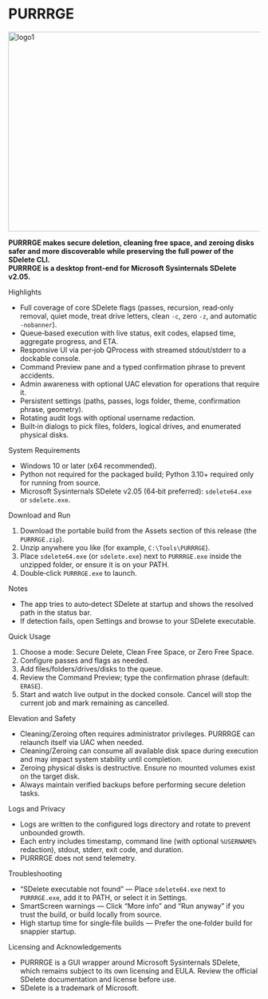 # PURRRGE
<img width="1100" height="400" alt="logo1" src="https://github.com/user-attachments/assets/b5935c36-a53f-4975-b03e-c9bb6924c6a0" />

**PURRRGE makes secure deletion, cleaning free space, and zeroing disks safer and more discoverable while preserving the full power of the SDelete CLI.** <br>
**PURRRGE is a desktop front‑end for Microsoft Sysinternals SDelete v2.05.**

Highlights
- Full coverage of core SDelete flags (passes, recursion, read‑only removal, quiet mode, treat drive letters, clean `-c`, zero `-z`, and automatic `-nobanner`).
- Queue‑based execution with live status, exit codes, elapsed time, aggregate progress, and ETA.
- Responsive UI via per‑job QProcess with streamed stdout/stderr to a dockable console.
- Command Preview pane and a typed confirmation phrase to prevent accidents.
- Admin awareness with optional UAC elevation for operations that require it.
- Persistent settings (paths, passes, logs folder, theme, confirmation phrase, geometry).
- Rotating audit logs with optional username redaction.
- Built‑in dialogs to pick files, folders, logical drives, and enumerated physical disks.

System Requirements
- Windows 10 or later (x64 recommended).
- Python not required for the packaged build; Python 3.10+ required only for running from source.
- Microsoft Sysinternals SDelete v2.05 (64‑bit preferred): `sdelete64.exe` or `sdelete.exe`.

Download and Run
1. Download the portable build from the Assets section of this release (the `PURRRGE.zip`).
2. Unzip anywhere you like (for example, `C:\Tools\PURRRGE`).
3. Place `sdelete64.exe` (or `sdelete.exe`) next to `PURRRGE.exe` inside the unzipped folder, or ensure it is on your PATH.
4. Double‑click `PURRRGE.exe` to launch.

Notes
- The app tries to auto‑detect SDelete at startup and shows the resolved path in the status bar.
- If detection fails, open Settings and browse to your SDelete executable.

Quick Usage
1. Choose a mode: Secure Delete, Clean Free Space, or Zero Free Space.
2. Configure passes and flags as needed.
3. Add files/folders/drives/disks to the queue.
4. Review the Command Preview; type the confirmation phrase (default: `ERASE`).
5. Start and watch live output in the docked console. Cancel will stop the current job and mark remaining as cancelled.

Elevation and Safety
- Cleaning/Zeroing often requires administrator privileges. PURRRGE can relaunch itself via UAC when needed.
- Cleaning/Zeroing can consume all available disk space during execution and may impact system stability until completion.
- Zeroing physical disks is destructive. Ensure no mounted volumes exist on the target disk.
- Always maintain verified backups before performing secure deletion tasks.

Logs and Privacy
- Logs are written to the configured logs directory and rotate to prevent unbounded growth.
- Each entry includes timestamp, command line (with optional `%USERNAME%` redaction), stdout, stderr, exit code, and duration.
- PURRRGE does not send telemetry.

Troubleshooting
- “SDelete executable not found” — Place `sdelete64.exe` next to `PURRRGE.exe`, add it to PATH, or select it in Settings.
- SmartScreen warnings — Click “More info” and “Run anyway” if you trust the build, or build locally from source.
- High startup time for single‑file builds — Prefer the one‑folder build for snappier startup.

Licensing and Acknowledgements
- PURRRGE is a GUI wrapper around Microsoft Sysinternals SDelete, which remains subject to its own licensing and EULA. Review the official SDelete documentation and license before use.
- SDelete is a trademark of Microsoft.
